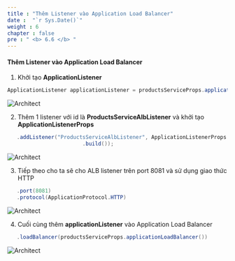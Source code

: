 ```yaml
---
title : "Thêm Listener vào Application Load Balancer"
date :  "`r Sys.Date()`" 
weight : 6
chapter : false
pre : " <b> 6.6 </b> "
---
```


#### Thêm Listener vào Application Load Balancer

1. Khởi tạo **ApplicationListener** 

```java
ApplicationListener applicationListener = productsServiceProps.applicationLoadBalancer()
```

![Architect](/images/6/addListenALB/01.png?featherlight=false&width=60pc)

2. Thêm 1 listener với id là **ProductsServiceAlbListener** và khởi tạo **ApplicationListenerProps**

```java
   .addListener("ProductsServiceAlbListener", ApplicationListenerProps.builder()
                        .build());
```
![Architect](/images/6/addListenALB/02.png?featherlight=false&width=60pc)

3. Tiếp theo cho ta sẽ cho ALB listener trên port 8081 và sử dụng giao thức HTTP

```java
   .port(8081)
   .protocol(ApplicationProtocol.HTTP)
```

![Architect](/images/6/addListenALB/03.png?featherlight=false&width=60pc)

4. Cuối cùng thêm **applicationListener** vào Application Load Balancer

```java
   .loadBalancer(productsServiceProps.applicationLoadBalancer())
```

![Architect](/images/6/addListenALB/04.png?featherlight=false&width=60pc)

